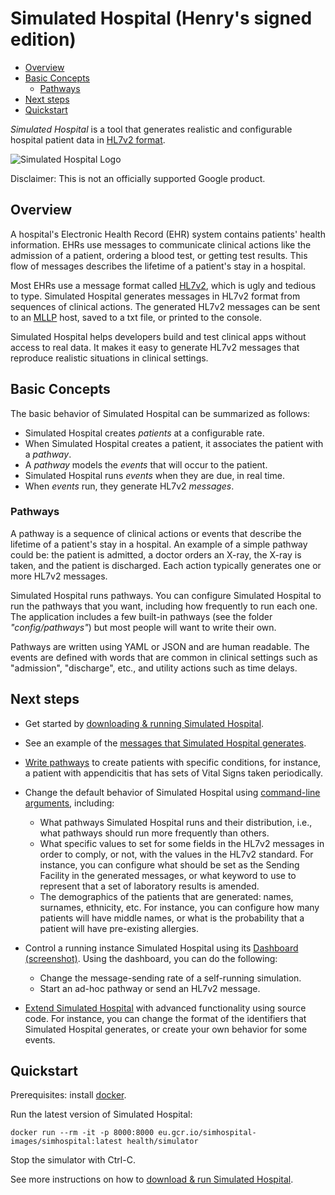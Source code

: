 # Simulated Hospital (Henry's signed edition)

-   [Overview](#overview)
-   [Basic Concepts](#basic-concepts)
    *   [Pathways](#pathways)
-   [Next steps](#next-steps)
-   [Quickstart](#quickstart)

*Simulated Hospital* is a tool that generates realistic and configurable
hospital patient data in
[HL7v2 format](https://www.hl7.org/implement/standards/product_brief.cfm?product_id=185).

![Simulated Hospital Logo](./docs/images/simhospital_small.png)

Disclaimer: This is not an officially supported Google product.

## Overview

A hospital's Electronic Health Record (EHR) system contains patients' health
information. EHRs use messages to communicate clinical actions like the
admission of a patient, ordering a blood test, or getting test results. This
flow of messages describes the lifetime of a patient's stay in a hospital.

Most EHRs use a message format called
[HL7v2](https://www.hl7.org/implement/standards/product_brief.cfm?product_id=185),
which is ugly and tedious to type. Simulated Hospital generates messages in
HL7v2 format from sequences of clinical actions. The generated HL7v2 messages
can be sent to an
[MLLP](https://www.hl7.org/implement/standards/product_brief.cfm?product_id=55)
host, saved to a txt file, or printed to the console.

Simulated Hospital helps developers build and test clinical apps without access
to real data. It makes it easy to generate HL7v2 messages that reproduce
realistic situations in clinical settings.

## Basic Concepts

The basic behavior of Simulated Hospital can be summarized as follows:

*   Simulated Hospital creates *patients* at a configurable rate.
*   When Simulated Hospital creates a patient, it associates the patient with a
    *pathway*.
*   A *pathway* models the *events* that will occur to the patient.
*   Simulated Hospital runs *events* when they are due, in real time.
*   When *events* run, they generate HL7v2 *messages*.

### Pathways

A pathway is a sequence of clinical actions or events that describe the lifetime
of a patient's stay in a hospital. An example of a simple pathway could be: the
patient is admitted, a doctor orders an X-ray, the X-ray is taken, and the
patient is discharged. Each action typically generates one or more HL7v2
messages.

Simulated Hospital runs pathways. You can configure Simulated Hospital to run
the pathways that you want, including how frequently to run each one. The
application includes a few built-in pathways (see the folder
_"config/pathways"_) but most people will want to write their own.

Pathways are written using YAML or JSON and are human readable. The events are
defined with words that are common in clinical settings such as "admission",
"discharge", etc., and utility actions such as time delays.

## Next steps

*   Get started by [downloading & running Simulated Hospital](./docs/get-started.md).

*   See an example of the
    [messages that Simulated Hospital generates](./docs/sample.md).

*   [Write pathways](./docs/write-pathways.md) to create patients with specific
    conditions, for instance, a patient with appendicitis that has sets of Vital
    Signs taken periodically.

*   Change the default behavior of Simulated Hospital using
    [command-line arguments](./docs/arguments.md), including:

    *   What pathways Simulated Hospital runs and their distribution, i.e., what
        pathways should run more frequently than others.
    *   What specific values to set for some fields in the HL7v2 messages in
        order to comply, or not, with the values in the HL7v2 standard. For
        instance, you can configure what should be set as the Sending Facility
        in the generated messages, or what keyword to use to represent that a
        set of laboratory results is amended.
    *   The demographics of the patients that are generated: names, surnames,
        ethnicity, etc. For instance, you can configure how many patients will
        have middle names, or what is the probability that a patient will have
        pre-existing allergies.

*   Control a running instance Simulated Hospital using its
    [Dashboard](./docs/dashboard.md) [(screenshot)](./docs/images/control-panel.png).
    Using the dashboard, you can do the following:

    *   Change the message-sending rate of a self-running simulation.
    *   Start an ad-hoc pathway or send an HL7v2 message.

*   [Extend Simulated Hospital](./docs/extend-sh.md) with advanced functionality
    using source code. For instance, you can change the format of the
    identifiers that Simulated Hospital generates, or create your own behavior
    for some events.

## Quickstart

Prerequisites: install [docker](https://www.docker.com/).

Run the latest version of Simulated Hospital:

```shell
docker run --rm -it -p 8000:8000 eu.gcr.io/simhospital-images/simhospital:latest health/simulator
```

Stop the simulator with Ctrl-C.

See more instructions on how to
[download & run Simulated Hospital](./docs/get-started.md).
